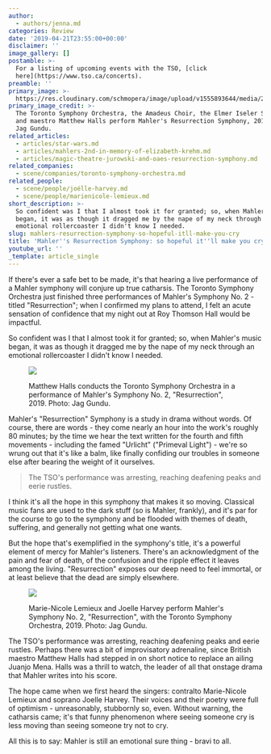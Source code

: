 ```yaml
---
author:
  - authors/jenna.md
categories: Review
date: '2019-04-21T23:55:00+00:00'
disclaimer: ''
image_gallery: []
postamble: >-
  For a listing of upcoming events with the TSO, [click
  here](https://www.tso.ca/concerts).
preamble: ''
primary_image: >-
  https://res.cloudinary.com/schmopera/image/upload/v1555893644/media/2019/04/sqTSOAmadeusChoirElmerIselerSingersMatthewHallsMahlerResurrectionSymphony-pc-JagGundu.jpg
primary_image_credit: >-
  The Toronto Symphony Orchestra, the Amadeus Choir, the Elmer Iseler Singers
  and maestro Matthew Halls perform Mahler's Resurrection Symphony, 2019. Photo:
  Jag Gundu.
related_articles:
  - articles/star-wars.md
  - articles/mahlers-2nd-in-memory-of-elizabeth-krehm.md
  - articles/magic-theatre-jurowski-and-oaes-resurrection-symphony.md
related_companies:
  - scene/companies/toronto-symphony-orchestra.md
related_people:
  - scene/people/joélle-harvey.md
  - scene/people/marienicole-lemieux.md
short_description: >-
  So confident was I that I almost took it for granted; so, when Mahler's music
  began, it was as though it dragged me by the nape of my neck through an
  emotional rollercoaster I didn't know I needed.
slug: mahlers-resurrection-symphony-so-hopeful-itll-make-you-cry
title: 'Mahler''s Resurrection Symphony: so hopeful it''ll make you cry'
youtube_url: ''
_template: article_single
---
```


If there's ever a safe bet to be made, it's that hearing a live performance of a Mahler symphony will conjure up true catharsis. The Toronto Symphony Orchestra just finished three performances of Mahler's Symphony No. 2 - titled "Resurrection"; when I confirmed my plans to attend, I felt an acute sensation of confidence that my night out at Roy Thomson Hall would be impactful.

So confident was I that I almost took it for granted; so, when Mahler's music began, it was as though it dragged me by the nape of my neck through an emotional rollercoaster I didn't know I needed.

<figure data-type="image">

![](https://res.cloudinary.com/schmopera/image/upload/v1555894520/media/2019/04/MatthewHallsMahlerResurrectionSymphony-pc-JagGundu.jpg)

<figcaption>Matthew Halls conducts the Toronto Symphony Orchestra in a performance of Mahler's Symphony No. 2, "Resurrection", 2019. Photo: Jag Gundu.</figcaption>

</figure>

Mahler's "Resurrection" Symphony is a study in drama without words. Of course, there are words - they come nearly an hour into the work's roughly 80 minutes; by the time we hear the text written for the fourth and fifth movements - including the famed "Urlicht" ("Primeval Light") - we're so wrung out that it's like a balm, like finally confiding our troubles in someone else after bearing the weight of it ourselves.

> The TSO's performance was arresting, reaching deafening peaks and eerie rustles.

I think it's all the hope in this symphony that makes it so moving.  Classical music fans are used to the dark stuff (so is Mahler, frankly), and it's par for the course to go to the symphony and be flooded with themes of death, suffering, and generally not getting what one wants.

But the hope that's exemplified in the symphony's title, it's a powerful element of mercy for Mahler's listeners. There's an acknowledgment of the pain and fear of death, of the confusion and the ripple effect it leaves among the living. "Resurrection" exposes our deep need to feel immortal, or at least believe that the dead are simply elsewhere.

<figure data-type="image">

![](https://res.cloudinary.com/schmopera/image/upload/v1555894477/media/2019/04/MarieNicoleLemieuxJoelleHarveyMahlerResurrectionSymphony-pc-JagGundu.jpg)

<figcaption>Marie-Nicole Lemieux and Joelle Harvey perform Mahler's Symphony No. 2, "Resurrection", with the Toronto Symphony Orchestra, 2019. Photo: Jag Gundu.</figcaption>

</figure>

The TSO's performance was arresting, reaching deafening peaks and eerie rustles. Perhaps there was a bit of improvisatory adrenaline, since British maestro Matthew Halls had stepped in on short notice to replace an ailing Juanjo Mena. Halls was a thrill to watch, the leader of all that onstage drama that Mahler writes into his score.

The hope came when we first heard the singers: contralto Marie-Nicole Lemieux and soprano Joelle Harvey. Their voices and their poetry were full of optimism - unreasonably, stubbornly so, even. Without warning, the catharsis came; it's that funny phenomenon where seeing someone cry is less moving than seeing someone try not to cry.

All this is to say: Mahler is still an emotional sure thing - bravi to all.

